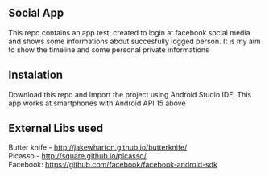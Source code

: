 ## Social App
This repo contains an app test, created to login at facebook social media and shows some informations about succesfully logged person. It is  my aim to show the timeline and some personal private informations 

## Instalation 
Download this repo and import the project using Android Studio IDE. This app works at smartphones with Android API 15 above

## External Libs used
Butter knife  - http://jakewharton.github.io/butterknife/<br /> Picasso - http://square.github.io/picasso/<br /> Facebook: https://github.com/facebook/facebook-android-sdk
